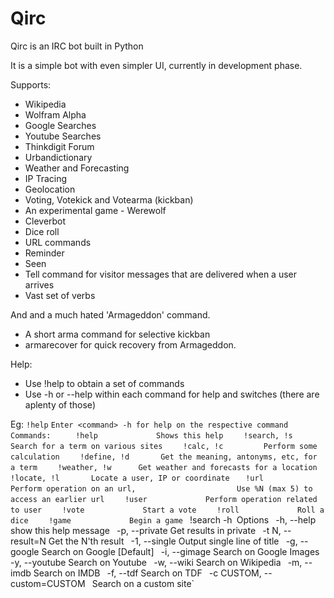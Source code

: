 Qirc
====

Qirc is an IRC bot built in Python

It is a simple bot with even simpler UI, currently in development phase.

Supports:
* Wikipedia
* Wolfram Alpha
* Google Searches
* Youtube Searches
* Thinkdigit Forum
* Urbandictionary
* Weather and Forecasting
* IP Tracing
* Geolocation
* Voting, Votekick and Votearma (kickban)
* An experimental game - Werewolf 
* Cleverbot
* Dice roll
* URL commands
* Reminder
* Seen
* Tell command for visitor messages that are delivered when a user arrives
* Vast set of verbs


And and a much hated 'Armageddon' command.
* A short arma command for selective kickban
* armarecover for quick recovery from Armageddon.

Help:
* Use !help to obtain a set of commands
* Use -h or --help within each command for help and switches (there are aplenty of those)


Eg:
`!help`
`Enter <command> -h for help on the respective command`
`Commands: `
`    !help             Shows this help`
`    !search, !s       Search for a term on various sites`
`    !calc, !c         Perform some calculation`
`    !define, !d       Get the meaning, antonyms, etc, for a term`
`    !weather, !w      Get weather and forecasts for a location`
`    !locate, !l       Locate a user, IP or coordinate`
`    !url              Perform operation on an url, `
`                      Use %N (max 5) to access an earlier url`
`    !user             Perform operation related to user`
`    !vote             Start a vote`
`    !roll             Roll a dice`
`    !game             Begin a game`
`
`!search -h`
`Options`
`  -h, --help            show this help message`
`  -p, --private         Get results in private`
`  -t N, --result=N      Get the N'th result`
`  -1, --single          Output single line of title`
`  -g, --google          Search on Google [Default]`
`  -i, --gimage          Search on Google Images`
`  -y, --youtube         Search on Youtube`
`  -w, --wiki            Search on Wikipedia`
`  -m, --imdb            Search on IMDB`
`  -f, --tdf             Search on TDF`
`  -c CUSTOM, --custom=CUSTOM`
`                        Search on a custom site`